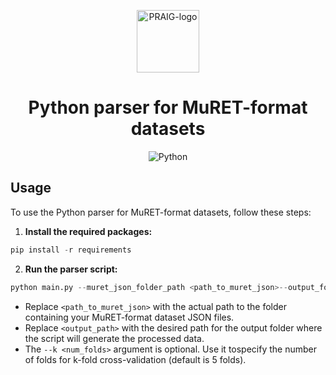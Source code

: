 <p align='center'>
  <a href='https://praig.ua.es/'><img src='https://i.imgur.com/Iu7CvC1.png' alt='PRAIG-logo' width='100'></a>
</p>

<h1 align='center'>Python parser for MuRET-format datasets</h1>


<p align='center'>
  <img src='https://img.shields.io/badge/python-3.10.0-orange' alt='Python'>
</p>


## Usage

To use the Python parser for MuRET-format datasets, follow these steps:

1. **Install the required packages:**

```python
pip install -r requirements
```

2. **Run the parser script:**

```python
python main.py --muret_json_folder_path <path_to_muret_json>--output_folder_path <output_path> [--k <num_folds>]
```
- Replace `<path_to_muret_json>` with the actual path to the folder containing your MuRET-format dataset JSON files.
- Replace `<output_path>` with the desired path for the output folder where the script will generate the processed data.
- The `--k <num_folds>` argument is optional. Use it tospecify the number of folds for k-fold cross-validation (default is 5 folds).
